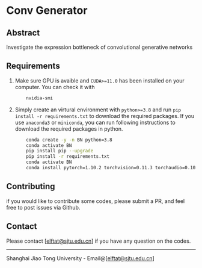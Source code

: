 # Conv Generator

## Abstract

Investigate the expression bottleneck of convolutional generative networks


## Requirements

1. Make sure GPU is avaible and `CUDA>=11.0` has been installed on your computer. You can check it with
    ```bash
        nvidia-smi
    ```
2. Simply create an virtural environment with `python>=3.8` and run `pip install -r requirements.txt` to download the required packages. If you use `anaconda3` or `miniconda`, you can run following instructions to download the required packages in python. 
    ```bash
        conda create -y -n BN python=3.8
        conda activate BN
        pip install pip --upgrade
        pip install -r requirements.txt
        conda activate BN
        conda install pytorch=1.10.2 torchvision=0.11.3 torchaudio=0.10.2 cudatoolkit=11.1 -c pytorch -c nvidia
    ```

## Contributing

if you would like to contribute some codes, please submit a PR, and feel free to post issues via Github.

## Contact

Please contact [elftat@sjtu.edu.cn] if you have any question on the codes.
    
---------------------------------------------------------------------------------
Shanghai Jiao Tong University - Email@[elftat@sjtu.edu.cn]
